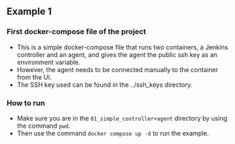 ## Example 1
### First docker-compose file of the project 
* This is a simple docker-compose file that runs two containers, a Jenkins controller and an agent, and gives the agent the public ssh key as an environment variable.
* However, the agent needs to be connected manually to the container from the UI.
* The SSH key used can be found in the ../ssh_keys directory.
### How to run 
* Make sure you are in the `01_simple_controller+agent` directory by using the command `pwd`. 
* Then use the command `docker compose up -d` to run the example.
